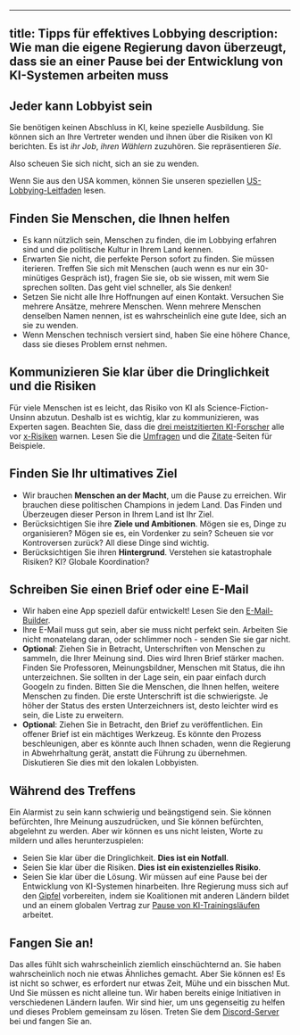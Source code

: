 

---
title: Tipps für effektives Lobbying
description: Wie man die eigene Regierung davon überzeugt, dass sie an einer Pause bei der Entwicklung von KI-Systemen arbeiten muss
---

## Jeder kann Lobbyist sein

Sie benötigen keinen Abschluss in KI, keine spezielle Ausbildung.
Sie können sich an Ihre Vertreter wenden und ihnen über die Risiken von KI berichten.
Es ist _ihr Job_, _ihren Wählern_ zuzuhören.
Sie repräsentieren _Sie_.

Also scheuen Sie sich nicht, sich an sie zu wenden.

Wenn Sie aus den USA kommen, können Sie unseren speziellen [US-Lobbying-Leitfaden](/us-lobby-guide) lesen.

## Finden Sie Menschen, die Ihnen helfen

- Es kann nützlich sein, Menschen zu finden, die im Lobbying erfahren sind und die politische Kultur in Ihrem Land kennen.
- Erwarten Sie nicht, die perfekte Person sofort zu finden. Sie müssen iterieren. Treffen Sie sich mit Menschen (auch wenn es nur ein 30-minütiges Gespräch ist), fragen Sie sie, ob sie wissen, mit wem Sie sprechen sollten. Das geht viel schneller, als Sie denken!
- Setzen Sie nicht alle Ihre Hoffnungen auf einen Kontakt. Versuchen Sie mehrere Ansätze, mehrere Menschen. Wenn mehrere Menschen denselben Namen nennen, ist es wahrscheinlich eine gute Idee, sich an sie zu wenden.
- Wenn Menschen technisch versiert sind, haben Sie eine höhere Chance, dass sie dieses Problem ernst nehmen.

## Kommunizieren Sie klar über die Dringlichkeit und die Risiken

Für viele Menschen ist es leicht, das Risiko von KI als Science-Fiction-Unsinn abzutun.
Deshalb ist es wichtig, klar zu kommunizieren, was Experten sagen.
Beachten Sie, dass die [drei meistzitierten KI-Forscher](https://twitter.com/PauseAI/status/1734641804245455017) alle vor [x-Risiken](/xrisk) warnen.
Lesen Sie die [Umfragen](/polls-and-surveys) und die [Zitate](/quotes)-Seiten für Beispiele.

## Finden Sie Ihr ultimatives Ziel

- Wir brauchen **Menschen an der Macht**, um die Pause zu erreichen. Wir brauchen diese politischen Champions in jedem Land. Das Finden und Überzeugen dieser Person in Ihrem Land ist Ihr Ziel.
- Berücksichtigen Sie ihre **Ziele und Ambitionen**. Mögen sie es, Dinge zu organisieren? Mögen sie es, ein Vordenker zu sein? Scheuen sie vor Kontroversen zurück? All diese Dinge sind wichtig.
- Berücksichtigen Sie ihren **Hintergrund**. Verstehen sie katastrophale Risiken? KI? Globale Koordination?

## Schreiben Sie einen Brief oder eine E-Mail

- Wir haben eine App speziell dafür entwickelt! Lesen Sie den [E-Mail-Builder](/email-builder).
- Ihre E-Mail muss gut sein, aber sie muss nicht perfekt sein. Arbeiten Sie nicht monatelang daran, oder schlimmer noch - senden Sie sie gar nicht.
- **Optional**: Ziehen Sie in Betracht, Unterschriften von Menschen zu sammeln, die Ihrer Meinung sind. Dies wird Ihren Brief stärker machen. Finden Sie Professoren, Meinungsbildner, Menschen mit Status, die ihn unterzeichnen. Sie sollten in der Lage sein, ein paar einfach durch Googeln zu finden. Bitten Sie die Menschen, die Ihnen helfen, weitere Menschen zu finden. Die erste Unterschrift ist die schwierigste. Je höher der Status des ersten Unterzeichners ist, desto leichter wird es sein, die Liste zu erweitern.
- **Optional**: Ziehen Sie in Betracht, den Brief zu veröffentlichen. Ein offener Brief ist ein mächtiges Werkzeug. Es könnte den Prozess beschleunigen, aber es könnte auch Ihnen schaden, wenn die Regierung in Abwehrhaltung gerät, anstatt die Führung zu übernehmen. Diskutieren Sie dies mit den lokalen Lobbyisten.

## Während des Treffens

Ein Alarmist zu sein kann schwierig und beängstigend sein.
Sie können befürchten, Ihre Meinung auszudrücken, und Sie können befürchten, abgelehnt zu werden.
Aber wir können es uns nicht leisten, Worte zu mildern und alles herunterzuspielen:

- Seien Sie klar über die Dringlichkeit. **Dies ist ein Notfall**.
- Seien Sie klar über die Risiken. **Dies ist ein existenzielles Risiko**.
- Seien Sie klar über die Lösung. Wir müssen auf eine Pause bei der Entwicklung von KI-Systemen hinarbeiten. Ihre Regierung muss sich auf den [Gipfel](/summit) vorbereiten, indem sie Koalitionen mit anderen Ländern bildet und an einem globalen Vertrag zur [Pause von KI-Trainingsläufen](/proposal) arbeitet.

## Fangen Sie an!

Das alles fühlt sich wahrscheinlich ziemlich einschüchternd an.
Sie haben wahrscheinlich noch nie etwas Ähnliches gemacht.
Aber Sie können es!
Es ist nicht so schwer, es erfordert nur etwas Zeit, Mühe und ein bisschen Mut.
Und Sie müssen es nicht alleine tun.
Wir haben bereits einige Initiativen in verschiedenen Ländern laufen.
Wir sind hier, um uns gegenseitig zu helfen und dieses Problem gemeinsam zu lösen.
Treten Sie dem [Discord-Server](https://discord.gg/2XXWXvErfA) bei und fangen Sie an.